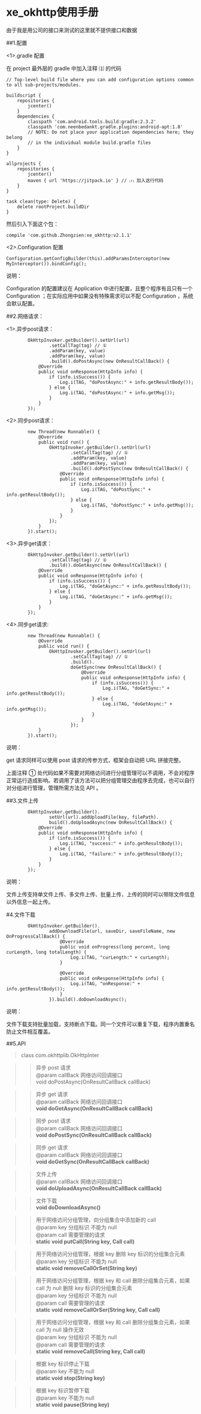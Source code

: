 # xe_okhttp使用手册

由于我是用公司的接口来测试的这里就不提供接口和数据

##1.配置

<1>.gradle 配置

在 project 最外层的 gradle 中加入注释 ⑴ 的代码 

    // Top-level build file where you can add configuration options common to all sub-projects/modules.
    
    buildscript {
        repositories {
            jcenter()
        }
        dependencies {
            classpath 'com.android.tools.build:gradle:2.3.2'
            classpath 'com.neenbedankt.gradle.plugins:android-apt:1.8'
            // NOTE: Do not place your application dependencies here; they belong
            // in the individual module build.gradle files
        }
    }
    
    allprojects {
        repositories {
            jcenter()
            maven { url 'https://jitpack.io' } // ⑴ 加入这行代码
        }
    }
    
    task clean(type: Delete) {
        delete rootProject.buildDir
    }

然后引入下面这个包：

    compile 'com.github.Zhongzien:xe_okhttp:v2.1.1'

<2>.Configuration 配置

    Configuration.getConfigBuilder(this).addParamsInterceptor(new MyInterceptor()).bindConfig();

说明：

Configuration 的配置建议在 Application 中进行配置，且整个程序有且只有一个 Configuration ；在实际应用中如果没有特殊需求可以不配 Configuration ，系统会默认配置。

##2.网络请求：

<1>.异步post请求：
    
            OkHttpInvoker.getBuilder().setUrl(url)
                    .setCallTag(tag) // ①
                    .addParam(key, value)
                    .addParam(key, value)
                    .build().doPostAsync(new OnResultCallBack() {
                @Override
                public void onResponse(HttpInfo info) {
                    if (info.isSuccess()) {
                        Log.i(TAG, "doPostAsync:" + info.getResultBody());
                    } else {
                        Log.i(TAG, "doPostAsync:" + info.getMsg());
                    }
                }
            });
            
<2>.同步post请求：

            new Thread(new Runnable() {
                @Override
                public void run() {
                    OkHttpInvoker.getBuilder().setUrl(url)
                            .setCallTag(tag) // ①
                            .addParam(key, value)
                            .addParam(key, value)
                            .build().doPostSync(new OnResultCallBack() {
                        @Override
                        public void onResponse(HttpInfo info) {
                            if (info.isSuccess()) {
                                Log.i(TAG, "doPostSync:" + info.getResultBody());
                            } else {
                                Log.i(TAG, "doPostSync:" + info.getMsg());
                            }
                        }
                    });
                }
            }).start();
            
<3>.异步get请求：
    
            OkHttpInvoker.getBuilder().setUrl(url)
                    .setCallTag(tag) // ①
                    .build().doGetAsync(new OnResultCallBack() {
                @Override
                public void onResponse(HttpInfo info) {
                    if (info.isSuccess()) {
                        Log.i(TAG, "doGetAsync:" + info.getResultBody());
                    } else {
                        Log.i(TAG, "doGetAsync:" + info.getMsg());
                    }
                }
            });

<4>.同步get请求:

            new Thread(new Runnable() {
                @Override
                public void run() {
                    OkHttpInvoker.getBuilder().setUrl(url)
                            .setCallTag(tag) // ①
                            .build().
                            doGetSync(new OnResultCallBack() {
                                @Override
                                public void onResponse(HttpInfo info) {
                                    if (info.isSuccess()) {
                                        Log.i(TAG, "doGetSync:" + info.getResultBody());
                                    } else {
                                        Log.i(TAG, "doGetAsync:" + info.getMsg());
                                    }
                                }
                            });
                }
            }).start();
            
说明：

get 请求同样可以使用 post 请求的传参方式，框架会自动把 URL 拼接完整。

上面注释 ① 处代码如果不需要对网络访问进行分组管理可以不调用，不会对程序正常运行造成影响。若调用了该方法可以把分组管理交由程序去完成，也可以自行对分组进行管理，管理所需方法见 API 。

##3.文件上传

            OkHttpInvoker.getBuilder().
                    setUrl(url).addUploadFile(key, filePath).
                    build().doUploadAsync(new OnResultCallBack() {
                @Override
                public void onResponse(HttpInfo info) {
                    if (info.isSuccess()) {
                        Log.i(TAG, "success:" + info.getResultBody());
                    } else {
                        Log.i(TAG, "failure:" + info.getResultBody());
                    }
                }
            });
     
说明：

文件上传支持单文件上传、多文件上传、批量上传，上传的同时可以带除文件信息以外信息一起上传。

#4.文件下载

            OkHttpInvoker.getBuilder().
                    addDownloadFile(url, saveDir, saveFileName, new OnProgressCallBack() {
                        @Override
                        public void onProgress(long percent, long curLength, long totalLength) {
                            Log.i(TAG, "curLength:" + curLength);
                        }
    
                        @Override
                        public void onResponse(HttpInfo info) {
                            Log.i(TAG, "onResponse:" + info.getResultBody());
                        }
                    }).build().doDownloadAsync();
                    
说明：

文件下载支持批量加载，支持断点下载。同一个文件可以重复下载，程序内置重名防止文件相互覆盖。

##5.API

>class com.okhttplib.OkHttpInter

>>异步 post 请求  
@param callBack 网络访问回调接口  
void doPostAsync(OnResultCallBack callBack) 

>>异步 get 请求  
@param callBack 网络访问回调接口  
**void doGetAsync(OnResultCallBack callBack)**

>>同步 post 请求  
@param callBack 网络访问回调接口  
**void doPostSync(OnResultCallBack callBack)**

>>同步 get 请求  
@param callBack 网络访问回调接口  
**void doGetSync(OnResultCallBack callBack)**

>>文件上传  
@param callBack 网络访问回调接口  
**void doUploadAsync(OnResultCallBack callBack)**

>>文件下载  
**void doDownloadAsync()**

>>用于网络访问分组管理，向分组集合中添加新的 call  
@param key 分组标识 不能为 null  
@param call 需要管理的请求  
**static void putCall(String key, Call call)**

>>用于网络访问分组管理，根据 key 删除 key 标识的分组集合元素  
@param key 分组标识 不能为 null  
**static void removeCallOrSet(String key)**

>>用于网络访问分组管理，根据 key 和 call 删除分组集合元素，如果 call 为 null 删除 key 标识的分组集合元素  
@param key 分组标识 不能为 null  
@param call 需要管理的请求  
**static void removeCallOrSer(String key, Call call)**


>>用于网络访问分组管理，根据 key 和 call 删除分组集合元素，如果 call 为 null 操作无效  
@param key 分组标识 不能为 null  
@param call 需要管理的请求  
**static void removeCall(String key, Call call)**


>>根据 key 标识停止下载  
@param key 不能为 null  
**static void stop(String key)**

>>根据 key 标识暂停下载  
@param key 不能为 null  
**static void pause(String key)**


